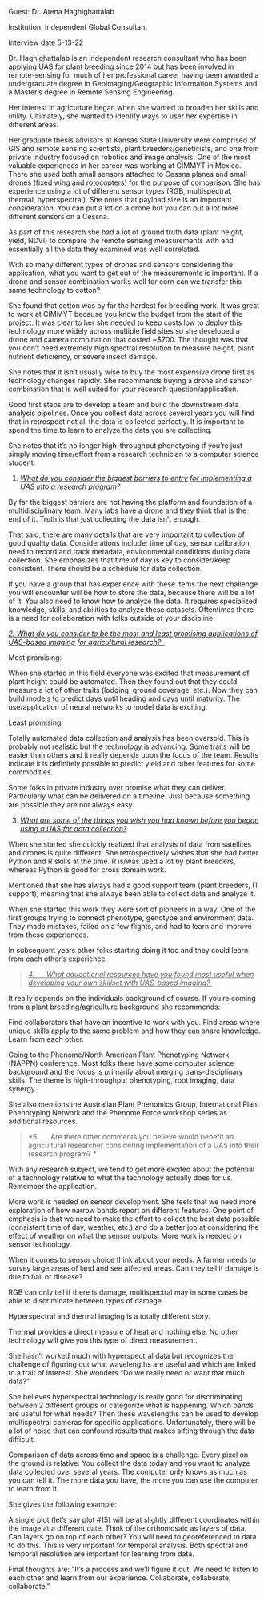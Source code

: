 Guest: Dr. Atena Haghighattalab

Institution: Independent Global Consultant

Interview date 5-13-22

Dr. Haghighattalab is an independent research consultant who has been
applying UAS for plant breeding since 2014 but has been involved in
remote-sensing for much of her professional career having been awarded a
undergraduate degree in Geoimaging/Geographic Information Systems and a
Master’s degree in Remote Sensing Engineering.

Her interest in agriculture began when she wanted to broaden her skills
and utility. Ultimately, she wanted to identify ways to user her
expertise in different areas.

Her graduate thesis advisors at Kansas State University were comprised
of GIS and remote sensing scientists, plant breeders/geneticists, and
one from private industry focused on robotics and image analysis. One of
the most valuable experiences in her career was working at CIMMYT in
Mexico. There she used both small sensors attached to Cessna planes and
small drones (fixed wing and rotocopters) for the purpose of comparison.
She has experience using a lot of different sensor types (RGB,
multispectral, thermal, hyperspectral). She notes that payload size is
an important consideration. You can put a lot on a drone but you can put
a lot more different sensors on a Cessna.

As part of this research she had a lot of ground truth data (plant
height, yield, NDVI) to compare the remote sensing measurements with and
essentially all the data they examined was well correlated.

With so many different types of drones and sensors considering the
application, what you want to get out of the measurements is important.
If a drone and sensor combination works well for corn can we transfer
this same technology to cotton?

She found that cotton was by far the hardest for breeding work. It was
great to work at CIMMYT because you know the budget from the start of
the project. It was clear to her she needed to keep costs low to deploy
this technology more widely across multiple field sites so she developed
a drone and camera combination that costed ~\$700. The thought was that
you don’t need extremely high spectral resolution to measure height,
plant nutrient deficiency, or severe insect damage.

She notes that it isn’t usually wise to buy the most expensive drone
first as technology changes rapidly. She recommends buying a drone and
sensor combination that is well suited for your research
question/application.

Good first steps are to develop a team and build the downstream data
analysis pipelines. Once you collect data across several years you will
find that in retrospect not all the data is collected perfectly. It is
important to spend the time to learn to analyze the data you are
collecting.

She notes that it’s no longer high-throughput phenotyping if you’re just
simply moving time/effort from a research technician to a computer
science student.

1.  *<u>What do you consider the biggest barriers to entry for
    implementing a UAS into a research program? </u>*

By far the biggest barriers are not having the platform and foundation
of a multidisciplinary team. Many labs have a drone and they think that
is the end of it. Truth is that just collecting the data isn’t enough.

That said, there are many details that are very important to collection
of good quality data. Considerations include: time of day, sensor
calibration, need to record and track metadata, environmental conditions
during data collection. She emphasizes that time of day is key to
consider/keep consistent. There should be a schedule for data
collection.

If you have a group that has experience with these items the next
challenge you will encounter will be how to store the data, because
there will be a lot of it. You also need to know how to analyze the
data. It requires specialized knowledge, skills, and abilities to
analyze these datasets. Oftentimes there is a need for collaboration
with folks outside of your discipline.

*<u>2. What do you consider to be the most and least promising
applications of UAS-based imaging for agricultural research?  </u>*

Most promising:

When she started in this field everyone was excited that measurement of
plant height could be automated. Then they found out that they could
measure a lot of other traits (lodging, ground coverage, etc.). Now they
can build models to predict days until heading and days until maturity.
The use/application of neural networks to model data is exciting.

Least promising:

Totally automated data collection and analysis has been oversold. This
is probably not realistic but the technology is advancing. Some traits
will be easier than others and it really depends upon the focus of the
team. Results indicate it is definitely possible to predict yield and
other features for some commodities.

Some folks in private industry over promise what they can deliver.
Particularly what can be delivered on a timeline. Just because something
are possible they are not always easy.

3.  *<u>What are some of the things you wish you had known before you
    began using a UAS for data collection?</u>*

When she started she quickly realized that analysis of data from
satellites and drones is quite different. She retrospectively wishes
that she had better Python and R skills at the time. R is/was used a lot
by plant breeders, whereas Python is good for cross domain work.

Mentioned that she has always had a good support team (plant breeders,
IT support), meaning that she always been able to collect data and
analyze it.

When she started this work they were sort of pioneers in a way. One of
the first groups trying to connect phenotype, genotype and environment
data. They made mistakes, failed on a few flights, and had to learn and
improve from these experiences.

In subsequent years other folks starting doing it too and they could
learn from each other’s experience.

> *<u>4.      What educational resources have you found most useful when
> developing your own skillset with UAS-based imaging? </u>*

It really depends on the individuals background of course. If you’re
coming from a plant breeding/agriculture background she recommends:

Find collaborators that have an incentive to work with you. Find areas
where unique skills apply to the same problem and how they can share
knowledge. Learn from each other.

Going to the Phenome/North American Plant Phenotyping Network (NAPPN)
conference. Most folks there have some computer science background and
the focus is primarily about merging trans-disciplinary skills. The
theme is high-throughput phenotyping, root imaging, data synergy.

She also mentions the Australian Plant Phenomics Group, International
Plant Phenotyping Network and the Phenome Force workshop series as
additional resources.

> *5.      Are there other comments you believe would benefit an
> agricultural researcher considering implementation of a UAS into their
> research program? *

With any research subject, we tend to get more excited about the
potential of a technology relative to what the technology actually does
for us. Remember the application.

More work is needed on sensor development. She feels that we need more
exploration of how narrow bands report on different features. One point
of emphasis is that we need to make the effort to collect the best data
possible (consistent time of day, weather, etc.) and do a better job at
considering the effect of weather on what the sensor outputs. More work
is needed on sensor technology.

When it comes to sensor choice think about your needs. A farmer needs to
survey large areas of land and see affected areas. Can they tell if
damage is due to hail or disease?

RGB can only tell if there is damage, multispectral may in some cases be
able to discriminate between types of damage.

Hyperspectral and thermal imaging is a totally different story.

Thermal provides a direct measure of heat and nothing else. No other
technology will give you this type of direct measurement.

She hasn’t worked much with hyperspectral data but recognizes the
challenge of figuring out what wavelengths are useful and which are
linked to a trait of interest. She wonders “Do we really need or want
that much data?”

She believes hyperspectral technology is really good for discriminating
between 2 different groups or categorize what is happening. Which bands
are useful for what needs? Then these wavelengths can be used to develop
multispectral cameras for specific applications. Unfortunately, there
will be a lot of noise that can confound results that makes sifting
through the data difficult.

Comparison of data across time and space is a challenge. Every pixel on
the ground is relative. You collect the data today and you want to
analyze data collected over several years. The computer only knows as
much as you can tell it. The more data you have, the more you can use
the computer to learn from it.

She gives the following example:

A single plot (let’s say plot \#15) will be at slightly different
coordinates within the image at a different date. Think of the
orthomosaic as layers of data. Can layers go on top of each other? You
will need to georeferenced to data to do this. This is very important
for temporal analysis. Both spectral and temporal resolution are
important for learning from data.

Final thoughts are: “It’s a process and we’ll figure it out. We need to
listen to each other and learn from our experience. Collaborate,
collaborate, collaborate.”
